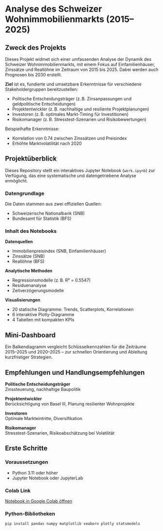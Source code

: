 # Analyse des Schweizer Wohnimmobilienmarkts (2015–2025)

## Zweck des Projekts

Dieses Projekt widmet sich einer umfassenden Analyse der Dynamik des Schweizer Wohnimmobilienmarkts, mit einem Fokus auf Einfamilienhäuser, Zinssätze und Reallöhne im Zeitraum von 2015 bis 2025. Dabei werden auch Prognosen bis 2030 erstellt.

**Ziel** ist es, fundierte und umsetzbare Erkenntnisse für verschiedene Stakeholdergruppen bereitzustellen:

- Politische Entscheidungsträger (z. B. Zinsanpassungen und geldpolitische Entscheidungen)
- Projektentwickler (z. B. nachhaltige und resiliente Projektplanungen)
- Investoren (z. B. optimales Markt-Timing für Investitionen)
- Risikomanager (z. B. Stresstest-Szenarien und Risikobewertungen)

Beispielhafte Erkenntnisse:

- Korrelation von 0.74 zwischen Zinssätzen und Preisindex
- Erhöhte Marktvolatilität nach 2020

## Projektüberblick

Dieses Repository stellt ein interaktives Jupyter Notebook (`work.ipynb`) zur Verfügung, das eine systematische und datengetriebene Analyse ermöglicht.

### Datengrundlage

Die Daten stammen aus zwei offiziellen Quellen:

- Schweizerische Nationalbank (SNB)
- Bundesamt für Statistik (BFS)

### Inhalt des Notebooks

**Datenquellen**

- Immobilienpreisindex (SNB, Einfamilienhäuser)
- Zinssätze (SNB)
- Reallöhne (BFS)

**Analytische Methoden**

- Regressionsmodelle (z. B. R² = 0.5547)
- Residuenanalyse
- Zeitverzögerungsmodelle

**Visualisierungen**

- 20 statische Diagramme: Trends, Scatterplots, Korrelationen
- 6 interaktive Plotly-Diagramme
- 4 Tabellen mit kompakten KPIs

## Mini-Dashboard

Ein Balkendiagramm vergleicht Schlüsselkennzahlen für die Zeiträume 2015–2025 und 2020–2025 – zur schnellen Orientierung und Ableitung kurzfristiger Strategien.

## Empfehlungen und Handlungsempfehlungen

**Politische Entscheidungsträger**  
Zinssteuerung, nachhaltige Baupolitik

**Projektentwickler**  
Berücksichtigung von Basel III, Planung resilienter Wohnprojekte

**Investoren**  
Optimale Markteintritte, Diversifikation

**Risikomanager**  
Stresstest-Szenarien, Risikoabschätzung bei Volatilität

## Erste Schritte

### Voraussetzungen

- Python 3.11 oder höher
- Jupyter Notebook oder JupyterLab

### Colab Link

[Notebook in Google Colab öffnen]([https://colab.research.google.com/drive/1i8kx9TC85KdfQxr9CVZ7npHB_W6yqADM](https://colab.research.google.com/drive/1i8kx9TC85KdfQxr9CVZ7npHB_W6yqADM))

### Python-Bibliotheken

```bash
pip install pandas numpy matplotlib seaborn plotly statsmodels 




